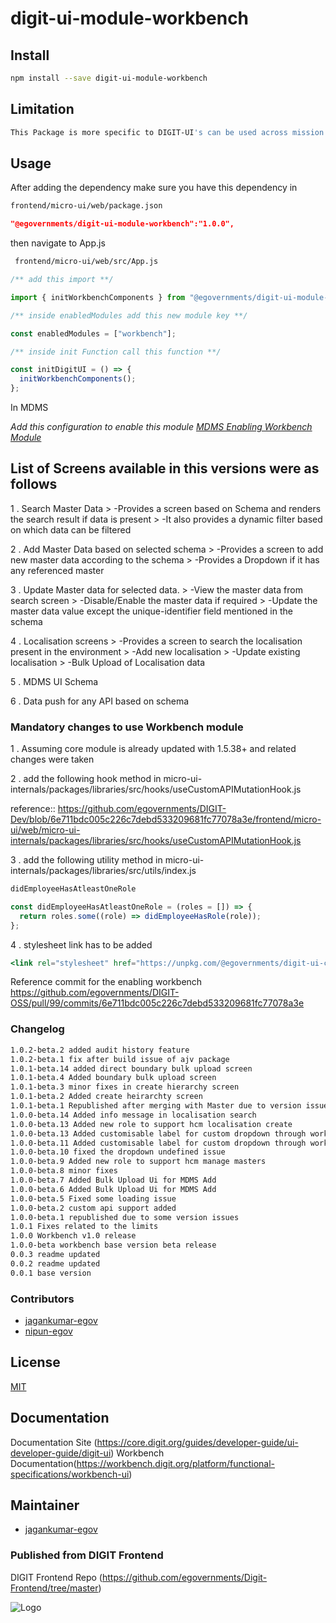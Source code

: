 # digit-ui-module-workbench

## Install

```bash
npm install --save digit-ui-module-workbench
```

## Limitation

```bash
This Package is more specific to DIGIT-UI's can be used across mission's
```

## Usage

After adding the dependency make sure you have this dependency in

```bash
frontend/micro-ui/web/package.json
```

```json
"@egovernments/digit-ui-module-workbench":"1.0.0",
```

then navigate to App.js

```bash
 frontend/micro-ui/web/src/App.js
```

```jsx
/** add this import **/

import { initWorkbenchComponents } from "@egovernments/digit-ui-module-workbench";

/** inside enabledModules add this new module key **/

const enabledModules = ["workbench"];

/** inside init Function call this function **/

const initDigitUI = () => {
  initWorkbenchComponents();
};

```

In MDMS

_Add this configuration to enable this module [MDMS Enabling Workbench Module](https://github.com/egovernments/works-mdms-data/blob/588d241ba3a9ab30f4d4c2c387a513da811620ca/data/pg/tenant/citymodule.json#L227)_

## List of Screens available in this versions were as follows

1 . Search Master Data
    > -Provides a screen based on Schema and renders the search result if data is present
    > -It also provides a dynamic filter based on which data can be filtered


2 . Add Master Data based on selected schema
    > -Provides a screen to add new master data according to the schema
    > -Provides a Dropdown if it has any referenced master 

3 . Update Master data for selected data.
    > -View the master data from search screen
    > -Disable/Enable the master data if required
    > -Update the master data value except the unique-identifier field mentioned in the schema



4 . Localisation screens
    > -Provides a screen to search the localisation present in the environment
    > -Add new localisation 
    > -Update existing localisation
    > -Bulk Upload of Localisation data

5 . MDMS UI Schema

6 . Data push for any API based on schema

### Mandatory changes to use Workbench module

1 . Assuming core module is already updated with 1.5.38+ and related changes were taken

2 . add the following hook method in micro-ui-internals/packages/libraries/src/hooks/useCustomAPIMutationHook.js

reference:: 
https://github.com/egovernments/DIGIT-Dev/blob/6e711bdc005c226c7debd533209681fc77078a3e/frontend/micro-ui/web/micro-ui-internals/packages/libraries/src/hooks/useCustomAPIMutationHook.js

3 . add the following utility method in micro-ui-internals/packages/libraries/src/utils/index.js
```jsx
didEmployeeHasAtleastOneRole

const didEmployeeHasAtleastOneRole = (roles = []) => {
  return roles.some((role) => didEmployeeHasRole(role));
};

```

4 . stylesheet link has to be added 
```jsx
<link rel="stylesheet" href="https://unpkg.com/@egovernments/digit-ui-css@1.2.114/dist/index.css" />
```
Reference commit for the enabling workbench
https://github.com/egovernments/DIGIT-OSS/pull/99/commits/6e711bdc005c226c7debd533209681fc77078a3e



### Changelog

```bash
1.0.2-beta.2 added audit history feature
1.0.2-beta.1 fix after build issue of ajv package
1.0.1-beta.14 added direct boundary bulk upload screen
1.0.1-beta.4 Added boundary bulk upload screen
1.0.1-beta.3 minor fixes in create hierarchy screen
1.0.1-beta.2 Added create heirarchty screen
1.0.1-beta.1 Republished after merging with Master due to version issues.
1.0.0-beta.14 Added info message in localisation search
1.0.0-beta.13 Added new role to support hcm localisation create
1.0.0-beta.13 Added customisable label for custom dropdown through workbench ui schema
1.0.0-beta.11 Added customisable label for custom dropdown through workbench ui schema
1.0.0-beta.10 fixed the dropdown undefined issue 
1.0.0-beta.9 Added new role to support hcm manage masters
1.0.0-beta.8 minor fixes
1.0.0-beta.7 Added Bulk Upload Ui for MDMS Add
1.0.0-beta.6 Added Bulk Upload Ui for MDMS Add
1.0.0-beta.5 Fixed some loading issue
1.0.0-beta.2 custom api support added
1.0.0-beta.1 republished due to some version issues
1.0.1 Fixes related to the limits
1.0.0 Workbench v1.0 release
1.0.0-beta workbench base version beta release
0.0.3 readme updated
0.0.2 readme updated
0.0.1 base version
```

### Contributors

- [jagankumar-egov](https://github.com/jagankumar-egov) 
- [nipun-egov](https://github.com/nipun-egov)


## License

[MIT](https://choosealicense.com/licenses/mit/)

## Documentation

Documentation Site (https://core.digit.org/guides/developer-guide/ui-developer-guide/digit-ui)
Workbench Documentation(https://workbench.digit.org/platform/functional-specifications/workbench-ui)

## Maintainer

- [jagankumar-egov](https://www.github.com/jagankumar-egov)


### Published from DIGIT Frontend 
DIGIT Frontend Repo (https://github.com/egovernments/Digit-Frontend/tree/master)


![Logo](https://s3.ap-south-1.amazonaws.com/works-dev-asset/mseva-white-logo.png)

